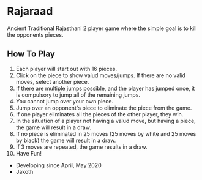 # Rajaraad
Ancient Traditional Rajasthani 2 player game where the simple goal is to kill the opponents pieces.

## How To Play

1) Each player will start out with 16 pieces.
2) Click on the piece to show valud moves/jumps. If there are no valid moves, select another piece.
3) If there are multiple jumps possible, and the player has jumped once, it is compulsory to jump all of the remaining jumps.
4) You cannot jump over your own piece.
5) Jump over an opponent's piece to eliminate the piece from the game.
6) If one player eliminates all the pieces of the other player, they win.
7) In the situation of a player not having a valud move, but having a piece, the game will result in a draw. 
8) If no piece is eliminated in 25 moves (25 moves by white and 25 moves by black) the game will result in a draw.
9) If 3 moves are repeated, the game results in a draw.
10) Have Fun!

- Developing since April, May 2020
- Jakoth
